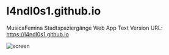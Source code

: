 # l4ndl0s1.github.io
MusicaFemina Stadtspaziergänge
Web App Text Version
URL: https://l4ndl0s1.github.io

![screen](https://github.com/l4ndl0s1/l4ndl0s1.github.io/assets/32853958/bab993f2-1fdc-4003-979d-8ed1bd66eb6c)
